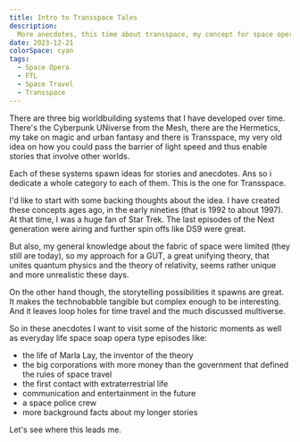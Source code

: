 ```yaml
---
title: Intro to Transspace Tales
description:
  More anecdotes, this time about transspace, my concept for space operas
date: 2023-12-21
colorSpace: cyan
tags:
  - Space Opera
  - FTL
  - Space Travel
  - Transspace
---
```


There are three big worldbuilding systems that I have developed over time.
There's the Cyberpunk UNiverse from the Mesh, there are the Hermetics, my take
on magic and urban fantasy and there is Transspace, my very old idea on how you
could pass the barrier of light speed and thus enable stories that involve other
worlds.

Each of these systems spawn ideas for stories and anecdotes. Ans so i dedicate a
whole category to each of them. This is the one for Transspace.

I'd like to start with some backing thoughts about the idea. I have created
these concepts ages ago, in the early nineties (that is 1992 to about 1997). At
that time, I was a huge fan of Star Trek. The last episodes of the Next
generation were airing and further spin offs like DS9 were great.

But also, my general knowledge about the fabric of space were limited (they
still are today), so my approach for a GUT, a great unifying theory, that unites
quantum physics and the theory of relativity, seems rather unique and more
unrealistic these days.

On the other hand though, the storytelling possibilities it spawns are great. It
makes the technobabble tangible but complex enough to be interesting. And it
leaves loop holes for time travel and the much discussed multiverse.

So in these anecdotes I want to visit some of the historic moments as well as
everyday life space soap opera type episodes like:

- the life of Marla Lay, the inventor of the theory
- the big corporations with more money than the government that defined the
  rules of space travel
- the first contact with extraterrestrial life
- communication and entertainment in the future
- a space police crew
- more background facts about my longer stories

Let's see where this leads me.
